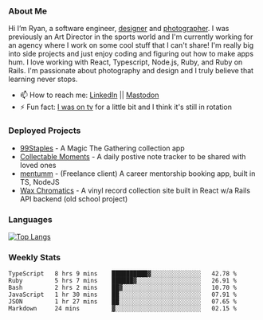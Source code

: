 ### About Me
Hi I’m Ryan, a software engineer, [designer](https://www.denvermullets.com/video) and [photographer](https://www.denvermullets.com/). I was previously an Art Director in the sports world and I'm currently working for an agency where I work on some cool stuff that I can't share! I'm really big into side projects and just enjoy coding and figuring out how to make apps hum. I love working with React, Typescript, Node.js, Ruby, and Ruby on Rails. I'm passionate about photography and design and I truly believe that learning never stops.

- 📫 How to reach me: [LinkedIn](https://www.linkedin.com/in/ryanvaznis) || <a rel="me" href="https://hachyderm.io/@denvermullets">Mastodon</a> 
- ⚡ Fun fact: [I was on tv](https://vimeo.com/381425882) for a little bit and I think it's still in rotation

### Deployed Projects
- [99Staples](https://99staples.com) - A Magic The Gathering collection app
- [Collectable Moments](https://collectablemoments.com) - A daily postive note tracker to be shared with loved ones
- [mentumm](https://portal.mentumm.com/) - (Freelance client) A career mentorship booking app, built in TS, NodeJS
- [Wax Chromatics](https://waxchromatics.com) - A vinyl record collection site built in React w/a Rails API backend (old school project)

### Languages
[![Top Langs](https://github-readme-stats-redux-5pa1-denvermullets.vercel.app/api/top-langs/?username=denvermullets&layout=compact&langs_count=10)](https://github.com/denvermullets)



### Weekly Stats
<!--START_SECTION:waka-->

```text
TypeScript   8 hrs 9 mins    ██████████▓░░░░░░░░░░░░░░   42.78 %
Ruby         5 hrs 7 mins    ██████▓░░░░░░░░░░░░░░░░░░   26.91 %
Bash         2 hrs 2 mins    ██▓░░░░░░░░░░░░░░░░░░░░░░   10.70 %
JavaScript   1 hr 30 mins    ██░░░░░░░░░░░░░░░░░░░░░░░   07.91 %
JSON         1 hr 27 mins    ██░░░░░░░░░░░░░░░░░░░░░░░   07.65 %
Markdown     24 mins         ▓░░░░░░░░░░░░░░░░░░░░░░░░   02.15 %
```

<!--END_SECTION:waka-->
